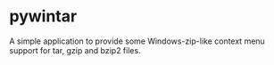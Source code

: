 pywintar
========

A simple application to provide some Windows-zip-like context menu support for tar, gzip and bzip2 files.
